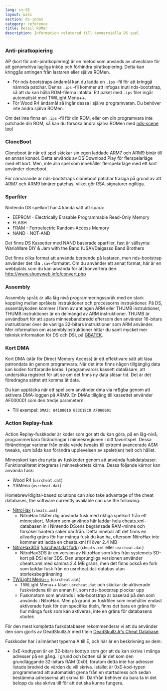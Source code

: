 ```yaml
---
lang: sv-SE
layout: wiki
section: ds-index
category: reference
title: Retail ROMar
description: Information relaterad till kommersiella DS spel
---
```


### Anti-piratkopiering
AP (kort för anti-piratkopiering) är en metod som används av utvecklare för att genomdriva lagliga inköp och förhindra piratkopiering. Detta kan kringgås antingen från lastaren eller själva ROMen.

- För nds-bootstraps ändamål kan du ladda en `.ips` -fil för att kringgå nämnda patchar. Denna `.ips` -fil kommer att infogas inuti nds-bootstrap, så att du kan hålla ROM-filerna intakta. Ett paket med `.ips` filer ingår automatiskt med TWiLight Menu++.
- För Wood R4 ändamål så ingår dessa i själva programvaran. Du behöver inte ändra själva ROMen.

Om det inte finns en `.ips` -fil för din ROM, eller om din programvara inte patchade din ROM, så kan du försöka ändra själva ROMen med [nds-scene tool](https://gbatemp.net/download/retrogamefan-nds-rom-tool-v1-0_b1215.35735/)

### CloneBoot
Cloneboot är när ett spel skickar sin egen laddade ARM7 och ARM9 binär till en annan konsol. Detta används av DS Download Play för flerspelarläge med ett kort. Men, inte alla spel som innehåller flerspelarläge med ett kort använder cloneboot.

För närvarande är nds-bootstraps cloneboot patchar trasiga på grund av att ARM7 och ARM9 binärer patchas, vilket gör RSA-signaturer ogiltiga.

### Sparfiler
Nintendo DS spelkort har 4 kända sätt att spara:

- EEPROM - Electrically Erasable Programmable Read-Only Memory
- FLASH
- FRAM - Ferroelectric Random-Access Memory
- NAND - NOT-AND

Det finns DS Kassetter med NAND baserade sparfiler, fast är sällsynta: WarioWare DIY & Jam with the Band (USA)/Daigasso Band Brothers

Det finns olika format att använda beroende på lastaren, men nds-bootstrap använder det råa `.sav`-formatet. Om du använder ett annat format, här är en webbplats som du kan använda för att konvertera den: http://www.shunyweb.info/convert.php

### Assembly
Assembly språk är alla låg nivå programmeringsspråk med en stark koppling mellan språkets instruktioner och processorns instruktioner. På DS, assemblykoden kommer i form av antingen ARM eller THUMB instruktioner, THUMB instruktioner är en delmängd av ARM instruktioner. THUMB är användbart för att spara minnesbandbredd eftersom den använder 16-bitars instruktioner över de vanliga 32-bitars instruktioner som ARM använder. Mer information om assemblyinstruktioner hittar du samt mycket mer teknisk information för DS och DSi, på [GBATEK](https://problemkaputt.de/gbatek.htm).

### Kort DMA
Kort DMA (står för Direct Memory Access) är ett effektivare sätt att läsa patrondata än genom programvara. När det inte finns någon tillgänglig data kan koden fortfarande köras. I programvarors kassett dataläsare, att undersöka registret för att se om det finns ny data slösar tid. Det är det föredragna sättet att komma åt data.

Du kan upptäcka när ett spel som använder dma via nr$gba genom att aktivera DMA-loggen på ARM9. En DMAs tillgång till kassettet använder AF000001 som den tredje parametern.
- Till exempel: `DMA2: 04100010 023C18C0 AF000001`

### Action Replay-fusk
Action Replay-fuskkoder är koder som gör att du kan göra, på en låg-nivå, programmerbara förändringar i minnesregionen i ditt favoritspel. Dessa förändringar varierar från enkla värde tweaks till extremt avancerade ASM tweaks, som båda kan förändra upplevelsen av spelet(en) helt och hållet.

Minneskort kan dra nytta av fuskkoder genom att använda fuskdatabaser. Funktionalitetet integreras i minneskortets kärna. Dessa följande kärnor kan använda fusk:
- Wood R4 (`usrcheat.dat`)
- YSMenu (`usrcheat.dat`)

Homebrew/digital-based solutions can also take advantage of the cheat databases, the software currently available can use the following:
- [NitroHax](https://www.chishm.com/NitroHax) (`cheats.xml`)
   - NitroHax tillåter dig använda fusk med riktiga spelkort från ett minneskort. Motorn som används här laddar hela cheats.xml-databasen in i Nintendo DS:ens begränsade RAM-minne och försöker hantera saker därifrån. Detta innebär att det finns en allvarlig gräns för hur många fusk du kan ha, eftersom NitroHax inte kommer att ladda en cheats.xml fil över 2.4 MB
- [NitroHax3DS](https://github.com/ahezard/NitroHax3DS/releases) ([usrcheat.dat fork](https://github.com/Epicpkmn11/NitroHax3DS/releases)) (`cheats.xml` eller `usrcheat.dat`)
   - NitroHax3DS är en version av NitroHax som körs från systemets SD-kort på DSi eller 3DS. Den ursprungliga versionen använder cheats.xml med samma 2.4 MB gräns, men det finns också en fork som laddar fusk från en usrcheat.dat-databas utan storleksbegränsning
- [TWiLight Menu++](https://github.com/DS-Homebrew/TWiLightMenu/releases) (`usrcheat.dat`)
   - TWiLight Menu++ läser `usrcheat.dat` och skickar de aktiverade fuskvärdena till en annan fil, som nds-bootstrap plockar upp
   - Fuskmotorn som används i nds-bootstrap är baserad på den som används i NitroHax. Men på grund av fuskfilen som innehåller endast aktiverade fusk för den specifika titeln, finns det bara en gräns för hur många fusk som kan aktiveras, inte en gräns för databasens storlek

För den mest kompletta fuskdatabasen rekommenderar vi att du använder den som gjorts av DeadSkullzJr med titeln [DeadSkullzJr's Cheat Database](https://gbatemp.net/threads/deadskullzjrs-nds-cheat-databases.488711).

Fuskkoder har i allmänhet typerna A till E, och här är en beskrivning av dem:

- 0xE-kodtypen är en 32-bitars kodtyp som gör att du kan skriva i många adresser på en gång. I grund och botten så är det som den grundläggande 32-bitars RAM (0x0), förutom detta inte har adresser listade bredvid de värden du vill skriva. Istället är 0xE-kod-typen programmerad att automatiskt grena från en startadress och sedan bestämma adresserna att skriva till. Därifrån behöver du bara ta in det belopp du ska skriva till för att det ska kunna fungera.
